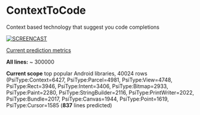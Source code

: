 # ContextToCode
Context based technology that suggest you code completions 

[![SCREENCAST](https://img.youtube.com/vi/lCiYBMB9cvM/hqdefault.jpg)](https://www.youtube.com/watch?v=lCiYBMB9cvM&t)

[Current prediction metrics](../master/data/patterns/metrics)

**All lines:** ~ 300000

**Current scope** top popular Android libraries, 40024 rows (PsiType:Context=6427, PsiType:Parcel=4981, PsiType:View=4748,
PsiType:Rect=3946, PsiType:Intent=3406, PsiType:Bitmap=2933, PsiType:Paint=2280, PsiType:StringBuilder=2116, PsiType:PrintWriter=2022,   PsiType:Bundle=2017, PsiType:Canvas=1944, PsiType:Point=1619, PsiType:Cursor=1585 (**837** lines predicted)


